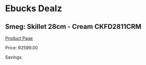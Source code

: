 
# Ebucks Dealz
## Smeg: Skillet 28cm - Cream CKFD2811CRM
[Product Page](https://www.ebucks.com/web/shop/productSelected.do?prodId=1170704002&catId=1196428103)

Price: R2599.00

Savings: 


	